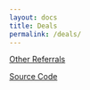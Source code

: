 ```yaml
---
layout: docs
title: Deals
permalink: /deals/
---
```


<style>
.commission{
  color: #FFFFFF; background: #333333; text-shadow: #FFF 0px 0px 5px, #FFF 0px 0px 10px, #FFF 0px 0px 15px, #FF2D95 0px 0px 20px, #FF2D95 0px 0px 30px, #FF2D95 0px 0px 40px, #FF2D95 0px 0px 50px, #FF2D95 0px 0px 75px; color: #FFFFFF; background: #333333;
}
</style>

<script src="https://ajax.googleapis.com/ajax/libs/jquery/3.5.1/jquery.min.js"></script>

<script>
$(document).ready(function(){
  fpdeals();
}).change(function(){
  fpdeals();
});

function fpdeals(){
  var deals = [];
  $('#referrals').html('');
  $.getJSON("{{ 'assets/json/referrals.json' | relative_url }}", function(data) {
      for(i = 0; i < data.referral.length; i++){
        if(data.referral[i].deal != ""){
          deals.push(data.referral[i]);
        }
      }

      deals.sort(function(a, b){return b.deal - a.deal});
      for(i = 0; i < deals.length; i++){
        print_deals(deals[i].name, deals[i].link, deals[i].commission, deals[i].requirement, deals[i].moreinfo, deals[i].deal);
      }
  });
}

function print_deals(name, link, commission, requirement, moreinfo, deal){
  $('#deals').append(`
    <h3>`+name+`</h3>
		<ul>
      <li>Referral link:<a href="`+link+`">`+link+`</a></li>
      <li class="commission">Commission: `+commission+` (~$`+deal+`)</li>
      <li>Requirement: `+requirement+`</li>
      <li>More info: <a href="`+moreinfo+`">`+moreinfo+`</a></li>
		 </ul>   
  `);
}
</script>

<div id="deals"></div>

<p><a href="affiliate-endorsement-referral">Other Referrals</a></p>
<p><a href="http://mellowads.com/0PwNc">Source Code</a></p>
